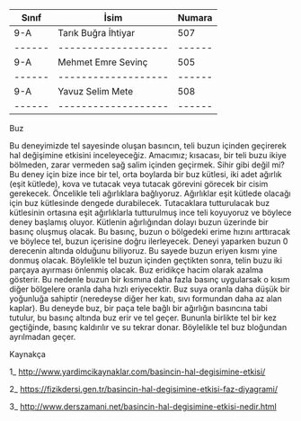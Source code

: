 Sınıf  |         İsim        | Numara   
------ | ------------------- | ------
9-A    | Tarık Buğra İhtiyar | 507 
------ | ------------------- | ------
9-A    | Mehmet Emre Sevinç  | 505 
------ | ------------------- | ------
9-A    | Yavuz Selim Mete    | 508 
------ | ------------------- | ------

Buz 

Bu deneyimizde tel sayesinde oluşan basıncın, teli buzun içinden geçirerek hal değişimine etkisini inceleyeceğiz. Amacımız; kısacası, bir teli buzu ikiye bölmeden, zarar vermeden sağ salim içinden geçirmek. Sihir gibi değil mi? 
Bu deney için bize ince bir tel, orta boylarda bir buz kütlesi, iki adet ağırlık (eşit kütlede), kova ve tutacak veya tutacak görevini görecek bir cisim gerekecek. 
Öncelikle teli ağırlıklara bağlıyoruz. Ağırlıklar eşit kütlede olacağı için buz kütlesinde dengede durabilecek. Tutacaklara tutturulacak buz kütlesinin ortasına eşit ağırlıklarla tutturulmuş ince teli koyuyoruz ve böylece deney başlamış oluyor. 
Kütlenin ağırlığından dolayı buzun üzerinde bir basınç oluşmuş olacak. Bu basınç, buzun o bölgedeki erime hızını arttıracak ve böylece tel, buzun içerisine doğru ilerleyecek. Deneyi yaparken buzun 0 derecenin altında olduğunu biliyoruz. Bu sayede buzun eriyen kısmı yine donmuş olacak. Böylelikle tel buzun içinden geçtikten sonra, telin buzu iki parçaya ayırması önlenmiş olacak. 
Buz eridikçe hacim olarak azalma gösterir. Bu nedenle buzun bir kısmına daha fazla basınç uygularsak o kısım diğer bölgelere oranla daha hızlı eriyecektir. Buz suya oranla daha düşük bir yoğunluğa sahiptir (neredeyse diğer her katı, sıvı formundan daha az alan kaplar). Bu deneyde buz, bir paça tele bağlı bir ağırlığın basıncına tabi tutulur, bu basınç altında buz erir ve tel geçer. Bununla birlikte tel bir kez geçtiğinde, basınç kaldırılır ve su tekrar donar. Böylelikle tel buz bloğundan ayrılmadan geçer. 

Kaynakça 

1_ http://www.yardimcikaynaklar.com/basincin-hal-degisimine-etkisi/ 

2_ https://fizikdersi.gen.tr/basincin-hal-degisimine-etkisi-faz-diyagrami/  

3_ http://www.derszamani.net/basincin-hal-degisimine-etkisi-nedir.html
